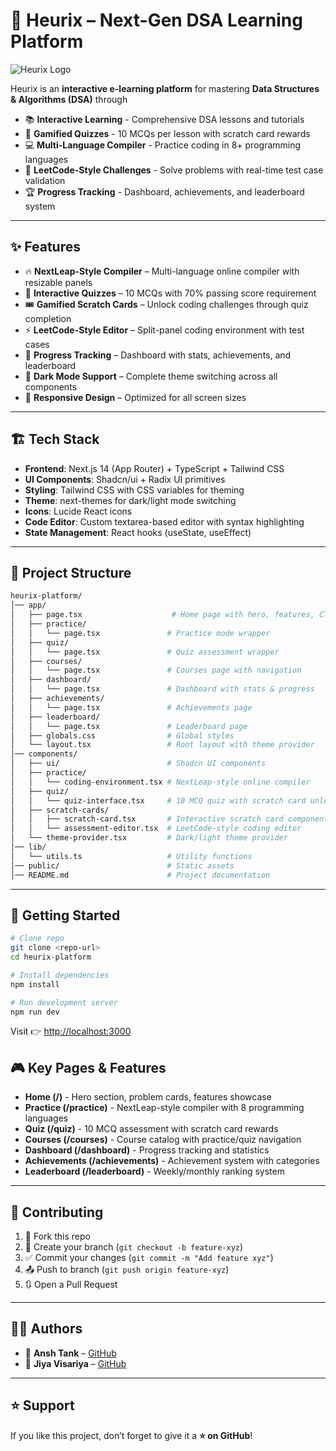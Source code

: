 # 🚀 Heurix – Next-Gen DSA Learning Platform

![Heurix Logo](https://via.placeholder.com/200x60.png?text=Heurix+Logo)

Heurix is an **interactive e-learning platform** for mastering **Data Structures & Algorithms (DSA)** through

- 📚 **Interactive Learning** - Comprehensive DSA lessons and tutorials
- 📝 **Gamified Quizzes** - 10 MCQs per lesson with scratch card rewards
- 💻 **Multi-Language Compiler** - Practice coding in 8+ programming languages
- 🎯 **LeetCode-Style Challenges** - Solve problems with real-time test case validation
- 🏆 **Progress Tracking** - Dashboard, achievements, and leaderboard system

---

## ✨ Features

- 🔥 **NextLeap-Style Compiler** – Multi-language online compiler with resizable panels
- 🧠 **Interactive Quizzes** – 10 MCQs with 70% passing score requirement
- 🎟️ **Gamified Scratch Cards** – Unlock coding challenges through quiz completion
- ⚡ **LeetCode-Style Editor** – Split-panel coding environment with test cases
- 🎯 **Progress Tracking** – Dashboard with stats, achievements, and leaderboard
- 🌙 **Dark Mode Support** – Complete theme switching across all components
- 📱 **Responsive Design** – Optimized for all screen sizes

---

## 🏗️ Tech Stack

- **Frontend**: Next.js 14 (App Router) + TypeScript + Tailwind CSS
- **UI Components**: Shadcn/ui + Radix UI primitives
- **Styling**: Tailwind CSS with CSS variables for theming
- **Theme**: next-themes for dark/light mode switching
- **Icons**: Lucide React icons
- **Code Editor**: Custom textarea-based editor with syntax highlighting
- **State Management**: React hooks (useState, useEffect)

---

## 📂 Project Structure

```bash
heurix-platform/
│── app/
│   ├── page.tsx                    # Home page with hero, features, CTA
│   ├── practice/
│   │   └── page.tsx               # Practice mode wrapper
│   ├── quiz/
│   │   └── page.tsx               # Quiz assessment wrapper
│   ├── courses/
│   │   └── page.tsx               # Courses page with navigation
│   ├── dashboard/
│   │   └── page.tsx               # Dashboard with stats & progress
│   ├── achievements/
│   │   └── page.tsx               # Achievements page
│   ├── leaderboard/
│   │   └── page.tsx               # Leaderboard page
│   ├── globals.css                # Global styles
│   └── layout.tsx                 # Root layout with theme provider
│── components/
│   ├── ui/                        # Shadcn UI components
│   ├── practice/
│   │   └── coding-environment.tsx # NextLeap-style online compiler
│   ├── quiz/
│   │   └── quiz-interface.tsx     # 10 MCQ quiz with scratch card unlock
│   ├── scratch-cards/
│   │   ├── scratch-card.tsx       # Interactive scratch card component
│   │   └── assessment-editor.tsx  # LeetCode-style coding editor
│   └── theme-provider.tsx         # Dark/light theme provider
│── lib/
│   └── utils.ts                   # Utility functions
│── public/                        # Static assets
│── README.md                      # Project documentation
```

---

## 🚀 Getting Started

```bash
# Clone repo
git clone <repo-url>
cd heurix-platform

# Install dependencies
npm install

# Run development server
npm run dev
```

Visit 👉 [http://localhost:3000](http://localhost:3000)

## 🎮 Key Pages & Features

- **Home (/)** - Hero section, problem cards, features showcase
- **Practice (/practice)** - NextLeap-style compiler with 8 programming languages
- **Quiz (/quiz)** - 10 MCQ assessment with scratch card rewards
- **Courses (/courses)** - Course catalog with practice/quiz navigation
- **Dashboard (/dashboard)** - Progress tracking and statistics
- **Achievements (/achievements)** - Achievement system with categories
- **Leaderboard (/leaderboard)** - Weekly/monthly ranking system

---

## 🤝 Contributing

1. 🍴 Fork this repo
2. 🌿 Create your branch (`git checkout -b feature-xyz`)
3. ✅ Commit your changes (`git commit -m "Add feature xyz"`)
4. 📤 Push to branch (`git push origin feature-xyz`)
5. 🔃 Open a Pull Request

---

## 🧑‍💻 Authors

- 👤 **Ansh Tank** – [GitHub](https://github.com/AnshTank)
- 👤 **Jiya Visariya** – [GitHub](https://github.com/jiyavisariya09)

---

## ⭐ Support

If you like this project, don’t forget to give it a **⭐ on GitHub**!
